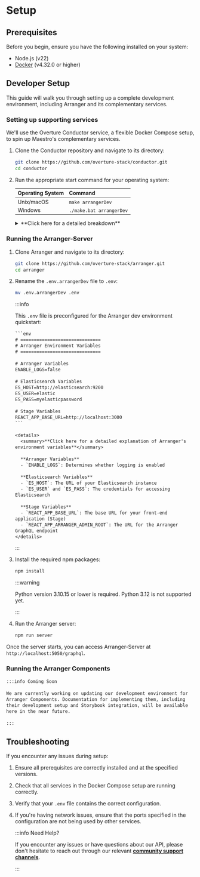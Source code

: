 # Setup

## Prerequisites

Before you begin, ensure you have the following installed on your system:

- Node.js (v22)
- [Docker](https://www.docker.com/products/docker-desktop/) (v4.32.0 or higher)

## Developer Setup

This guide will walk you through setting up a complete development environment, including Arranger and its complementary services.

### Setting up supporting services

We'll use the Overture Conductor service, a flexible Docker Compose setup, to spin up Maestro's complementary services.

1.  Clone the Conductor repository and navigate to its directory:

    ```bash
    git clone https://github.com/overture-stack/conductor.git
    cd conductor
    ```

2.  Run the appropriate start command for your operating system:

    | Operating System | Command                  |
    | ---------------- | ------------------------ |
    | Unix/macOS       | `make arrangerDev`       |
    | Windows          | `./make.bat arrangerDev` |

    <details>
    	<summary>**Click here for a detailed breakdown**</summary>

        This command will set up all complementary services for Arranger development as follows:

        ![arrangerDev](./assets/arrangerDev.svg 'Arranger Dev Environment')

        | Service       | Port   | Description                                     | Purpose in Arranger Development                                  |
        | ------------- | ------ | ----------------------------------------------- | ---------------------------------------------------------------- |
        | Conductor     | `9204` | Orchestrates deployments and environment setups | Manages the overall development environment                      |
        | Elasticsearch | `9200` | Distributed search and analytics engine         | Provides fast and scalable search capabilities over indexed data |
        | Stage         | `3000` | Web Portal Scaffolding                          | Houses Arranger's search UI components                           |

        :::note Arranger uses Elasticsearch 7

        Our search platform is built on and compatible with version 7.x of Elasticsearch. All queries to ES must follow that version's syntax and conventions.

        :::

        - Ensure all ports are free on your system before starting the environment.
        - You may need to adjust the ports in the `docker-compose.yml` file if you have conflicts with existing services.

        For more information, see our [Conductor documentation linked here](https://docs.overture.bio/docs/other-software/Conductor).

    </details>

### Running the Arranger-Server

1.  Clone Arranger and navigate to its directory:

    ```bash
    git clone https://github.com/overture-stack/arranger.git
    cd arranger
    ```

2.  Rename the `.env.arrangerDev` file to `.env`:

    ```bash
    mv .env.arrangerDev .env
    ```

    :::info

    This `.env` file is preconfigured for the Arranger dev environment quickstart:

        ```env
        # ==============================
        # Arranger Environment Variables
        # ==============================

        # Arranger Variables
        ENABLE_LOGS=false

        # Elasticsearch Variables
        ES_HOST=http://elasticsearch:9200
        ES_USER=elastic
        ES_PASS=myelasticpassword

        # Stage Variables
        REACT_APP_BASE_URL=http://localhost:3000
        ```

        <details>
          <summary>**Click here for a detailed explanation of Arranger's environment variables**</summary>

          **Arranger Variables**
          - `ENABLE_LOGS`: Determines whether logging is enabled

          **Elasticsearch Variables**
          - `ES_HOST`: The URL of your Elasticsearch instance
          - `ES_USER` and `ES_PASS`: The credentials for accessing Elasticsearch

          **Stage Variables**
          - `REACT_APP_BASE_URL`: The base URL for your front-end application (Stage)
          - `REACT_APP_ARRANGER_ADMIN_ROOT`: The URL for the Arranger GraphQL endpoint
        </details>

    :::

3.  Install the required npm packages:

    ```bash
    npm install
    ```

    :::warning

    Python version 3.10.15 or lower is required. Python 3.12 is not supported yet.

    :::

4.  Run the Arranger server:

    ```bash
    npm run server
    ```

Once the server starts, you can access Arranger-Server at `http://localhost:5050/graphql`.

### Running the Arranger Components

    :::info Coming Soon

    We are currently working on updating our development environment for Arranger Components. Documentation for implementing them, including their development setup and Storybook integration, will be available here in the near future.

    :::

## Troubleshooting

If you encounter any issues during setup:

1. Ensure all prerequisites are correctly installed and at the specified versions.
2. Check that all services in the Docker Compose setup are running correctly.
3. Verify that your `.env` file contains the correct configuration.
4. If you're having network issues, ensure that the ports specified in the configuration are not being used by other services.

    :::info Need Help?

    If you encounter any issues or have questions about our API, please don't hesitate to reach out through our relevant [**community support channels**](https://docs.overture.bio/community/support).

    :::

